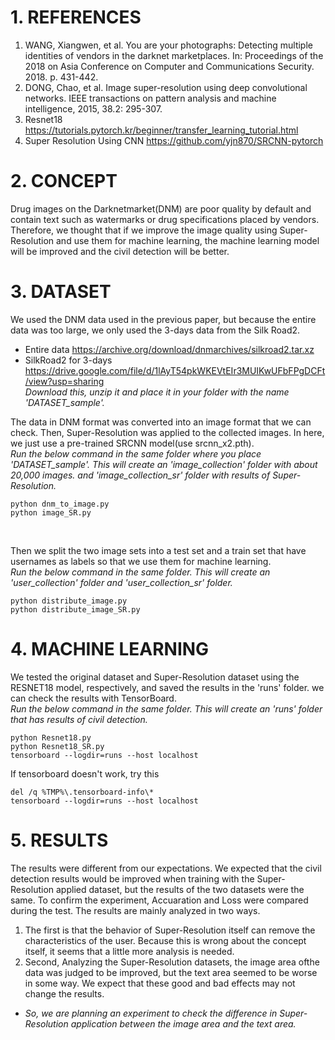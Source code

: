 # 1. REFERENCES
1. WANG, Xiangwen, et al. You are your photographs: Detecting multiple identities of vendors in the darknet marketplaces. In: Proceedings of the 2018 on Asia Conference on Computer and Communications Security. 2018. p. 431-442.
2. DONG, Chao, et al. Image super-resolution using deep convolutional networks. IEEE transactions on pattern analysis and machine intelligence, 2015, 38.2: 295-307.
3. Resnet18 <https://tutorials.pytorch.kr/beginner/transfer_learning_tutorial.html>
4. Super Resolution Using CNN <https://github.com/yjn870/SRCNN-pytorch>

# 2. CONCEPT
Drug images on the Darknetmarket(DNM) are poor quality by default and contain text such as watermarks or drug specifications placed by vendors.  
Therefore, we thought that if we improve the image quality using Super-Resolution and use them for machine learning, the machine learning model will be improved and the civil detection will be better.

# 3. DATASET
We used the DNM data used in the previous paper, but because the entire data was too large, we only used the 3-days data from the Silk Road2.  

* Entire data <https://archive.org/download/dnmarchives/silkroad2.tar.xz>
* SilkRoad2 for 3-days
<https://drive.google.com/file/d/1lAyT54pkWKEVtEIr3MUIKwUFbFPgDCFt/view?usp=sharing>   
_Download this, unzip it and place it in your folder with the name 'DATASET_sample'._

The data in DNM format was converted into an image format that we can check. Then, Super-Resolution was applied to the collected images. In here, we just use a pre-trained SRCNN model(use srcnn_x2.pth).  
_Run the below command in the same folder where you place 'DATASET_sample'. This will create an 'image_collection' folder with about 20,000 images. and 'image_collection_sr' folder with results of Super-Resolution._

    python dnm_to_image.py
    python image_SR.py

<img src="">  
<img src="">

Then we split the two image sets into a test set and a train set that have usernames as labels so that we use them for machine learning.  
_Run the below command in the same folder. This will create an 'user_collection' folder and 'user_collection_sr' folder._

    python distribute_image.py
    python distribute_image_SR.py

# 4. MACHINE LEARNING
We tested the original dataset and Super-Resolution dataset using the RESNET18 model, respectively, and saved the results in the 'runs' folder. we can check the results with TensorBoard.  
_Run the below command in the same folder. This will create an 'runs' folder that has results of civil detection._

    python Resnet18.py
    python Resnet18_SR.py
    tensorboard --logdir=runs --host localhost

If tensorboard doesn't work, try this

    del /q %TMP%\.tensorboard-info\*
    tensorboard --logdir=runs --host localhost

# 5. RESULTS
The results were different from our expectations. We expected that the civil detection results would be improved when training with the Super-Resolution applied dataset, but the results of the two datasets were the same. To confirm the experiment, Accuaration and Loss were compared during the test. The results are mainly analyzed in two ways.
1. The first is that the behavior of Super-Resolution itself can remove the characteristics of the user. Because this is wrong about the concept itself, it seems that a little more analysis is needed.
2. Second, Analyzing the Super-Resolution datasets, the image area of ​​the data was judged to be improved, but the text area seemed to be worse in some way. We expect that these good and bad effects may not change the results.  
* *So, we are planning an experiment to check the difference in Super-Resolution application between the image area and the text area.*
